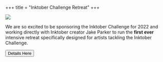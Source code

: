 +++
title = "Inktober Challenge Retreat"
+++

![](/2022/inktober/inktober-2022.png)

We are so excited to be sponsoring the Inktober Challenge for 2022 and working directly with Inktober creator Jake Parker to run the **first ever** intensive retreat specifically designed for artists tackling the Inktober Challenge.

<button class="myButton">Details Here</button>

